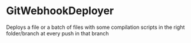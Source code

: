 # GitWebhookDeployer
Deploys a file or a batch of files with some compilation scripts in the right folder/branch at every push in that branch
